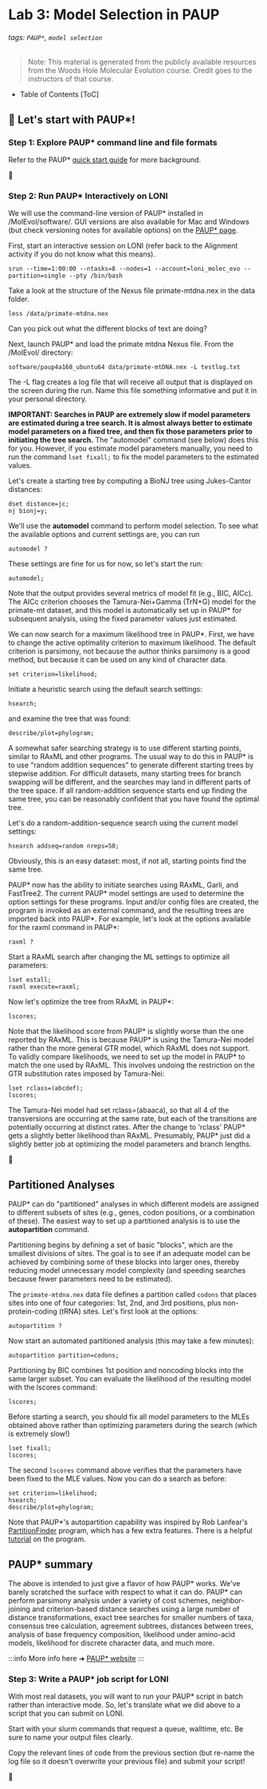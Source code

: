 # Lab 3: Model Selection in PAUP

###### tags: `PAUP*`, `model selection`

> Note: This material is generated from the publicly available resources from the Woods Hole Molecular Evolution course. Credit goes to the instructors of that course. 
 
- Table of Contents 
[ToC]


## :cactus: Let's start with PAUP*!

### Step 1: Explore PAUP* command line and file formats

Refer to the PAUP* [quick start guide](http://paup.phylosolutions.com/tutorials/quick-start/) for more background.

:owl: 


### Step 2: Run PAUP* Interactively on LONI

We will use the command-line version of PAUP* installed in /MolEvol/software/. GUI versions are also available for Mac and Windows (but check versioning notes for available options) on the [PAUP* page](http://phylosolutions.com).

First, start an interactive session on LONI (refer back to the Alignment activity if you do not know what this means).
```
srun --time=1:00:00 --ntasks=8 --nodes=1 --account=loni_molec_evo --partition=single --pty /bin/bash
```

Take a look at the structure of the Nexus file primate-mtdna.nex in the data folder.
```
less /data/primate-mtdna.nex
```
Can you pick out what the different blocks of text are doing?

Next, launch PAUP* and load the primate mtdna Nexus file. From the /MolEvol/ directory:
```
software/paup4a168_ubuntu64 data/primate-mtDNA.nex -L testlog.txt
```

The -L flag creates a log file that will receive all output that is displayed on the screen during the run. Name this file something informative and put it in your personal directory.

**IMPORTANT: Searches in PAUP are extremely slow if model parameters are estimated during a tree search. It is almost always better to estimate model parameters on a fixed tree, and then fix those parameters prior to initiating the tree search.** The "automodel" command (see below) does this for you. However, if you estimate model parameters manually, you need to run the command ```lset fixall;``` to fix the model parameters to the estimated values.

Let's create a starting tree by computing a BioNJ tree using Jukes-Cantor distances:
```
dset distance=jc;
nj bionj=y;
```
We'll use the **automodel** command to perform model selection. To see what the available options and current settings are, you can run
```
automodel ?
```
These settings are fine for us for now, so let's start the run:
```
automodel;
```
Note that the output provides several metrics of model fit (e.g., BIC, AICc). The AICc criterion chooses the Tamura-Nei+Gamma (TrN+G) model for the primate-mt dataset, and this model is automatically set up in PAUP* for subsequent analysis, using the fixed parameter values just estimated.

We can now search for a maximum likelihood tree in PAUP*. First, we have to change the active optimality criterion to maximum likelihood. The default criterion is parsimony, not because the author thinks parsimony is a good method, but because it can be used on any kind of character data.
```
set criterion=likelihood;
```
Initiate a heuristic search using the default search settings:
```
hsearch;
```
and examine the tree that was found:
```
describe/plot=phylogram;
```
A somewhat safer searching strategy is to use different starting points, similar to RAxML and other programs. The usual way to do this in PAUP* is to use "random addition sequences" to generate different starting trees by stepwise addition. For difficult datasets, many starting trees for branch swapping will be different, and the searches may land in different parts of the tree space. If all random-addition sequence starts end up finding the same tree, you can be reasonably confident that you have found the optimal tree.

Let's do a random-addition-sequence search using the current model settings:
```
hsearch addseq=random nreps=50;
```
Obviously, this is an easy dataset: most, if not all, starting points find the same tree.

PAUP* now has the ability to initiate searches using RAxML, Garli, and FastTree2. The current PAUP* model settings are used to determine the option settings for these programs. Input and/or config files are created, the program is invoked as an external command, and the resulting trees are imported back into PAUP*. For example, let's look at the options available for the raxml command in PAUP*:
```
raxml ?
```
Start a RAxML search after changing the ML settings to optimize all parameters:
```
lset estall;
raxml execute=raxml;
```
Now let's optimize the tree from RAxML in PAUP*:
```
lscores;
```
Note that the likelihood score from PAUP* is slightly worse than the one reported by RAxML. This is because PAUP* is using the Tamura-Nei model rather than the more general GTR model, which RAxML does not support. To validly compare likelihoods, we need to set up the model in PAUP* to match the one used by RAxML. This involves undoing the restriction on the GTR substitution rates imposed by Tamura-Nei:
```
lset rclass=(abcdef);
lscores;
```
The Tamura-Nei model had set rclass=(abaaca), so that all 4 of the transversions are occurring at the same rate, but each of the transitions are potentially occurring at distinct rates. After the change to 'rclass' PAUP* gets a slightly better likelihood than RAxML. Presumably, PAUP* just did a slightly better job at optimizing the model parameters and branch lengths.

:monkey:

## Partitioned Analyses
PAUP* can do "partitioned" analyses in which different models are assigned to different subsets of sites (e.g., genes, codon positions, or a combination of these). The easiest way to set up a partitioned analysis is to use the **autopartition** command.

Partitioning begins by defining a set of basic "blocks", which are the smallest divisions of sites. The goal is to see if an adequate model can be achieved by combining some of these blocks into larger ones, thereby reducing model unnecessary model complexity (and speeding searches because fewer parameters need to be estimated).

The ```primate-mtdna.nex``` data file defines a partition called ```codons``` that places sites into one of four categories: 1st, 2nd, and 3rd positions, plus non-protein-coding (tRNA) sites. Let's first look at the options:

```
autopartition ?
```

Now start an automated partitioned analysis (this may take a few minutes):
```
autopartition partition=codons;
```
Partitioning by BIC combines 1st position and noncoding blocks into the same larger subset. You can evaluate the likelihood of the resulting model with the lscores command:
```
lscores;
```

Before starting a search, you should fix all model parameters to the MLEs obtained above rather than optimizing parameters during the search (which is extremely slow!)
```
lset fixall;
lscores;
```
The second ```lscores``` command above verifies that the parameters have been fixed to the MLE values. Now you can do a search as before:
```
set criterion=likelihood;
hsearch;
describe/plot=phylogram;
```

Note that PAUP*'s autopartition capability was inspired by Rob Lanfear's [PartitionFinder](http://www.robertlanfear.com/partitionfinder/) program, which has a few extra features. There is a helpful [tutorial](http://www.robertlanfear.com/partitionfinder/tutorial/) on the program.

## PAUP* summary
The above is intended to just give a flavor of how PAUP* works. We've barely scratched the surface with respect to what it can do. PAUP* can perform parsimony analysis under a variety of cost schemes, neighbor-joining and criterion-based distance searches using a large number of distance transformations, exact tree searches for smaller numbers of taxa, consensus tree calculation, agreement subtrees, distances between trees, analysis of base frequency composition, likelihood under amino-acid models, likelihood for discrete character data, and much more.


:::info
More info here ➜ [PAUP* website](https://paup.phylosolutions.com/) 
:::

### Step 3: Write a PAUP* job script for LONI

With most real datasets, you will want to run your PAUP* script in batch rather than interactive mode. So, let's translate what we did above to a script that you can submit on LONI.

Start with your slurm commands that request a queue, walltime, etc. Be sure to name your output files clearly.

Copy the relevant lines of code from the previous section (but re-name the log file so it doesn't overwrite your previous file) and submit your script! 

:bat: 


